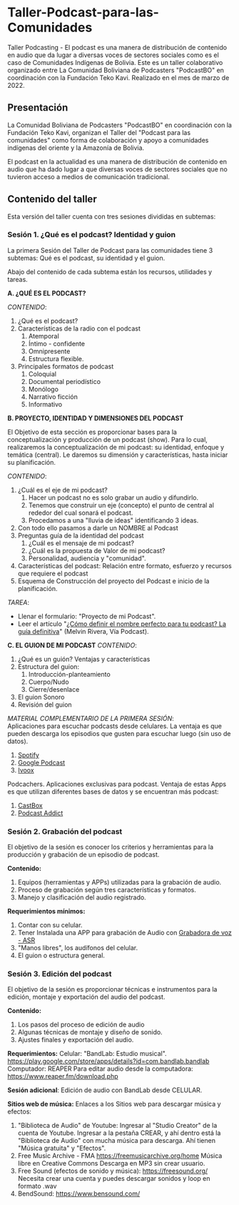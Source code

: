 # Taller-Podcast-para-las-Comunidades
Taller Podcasting - El podcast es una manera de distribución de contenido en audio que da lugar a diversas voces de sectores sociales como es el caso de Comunidades Indígenas de Bolivia. Este es un taller colaborativo organizado entre La Comunidad Boliviana de Podcasters "PodcastBO" en coordinación con la Fundación Teko Kavi.
Realizado en el mes de marzo de 2022.

## Presentación
La Comunidad Boliviana de Podcasters "PodcastBO" en coordinación con la Fundación Teko Kavi, organizan el Taller del "Podcast para las comunidades" como forma de colaboración y apoyo a comunidades indígenas del oriente y la Amazonía de Bolivia.

El podcast en la actualidad es una manera de distribución de contenido en audio que ha dado lugar a que diversas voces de sectores sociales que no tuvieron acceso a medios de comunicación tradicional.

## Contenido del taller
Esta versión del taller cuenta con tres sesiones divididas en subtemas:

### Sesión 1. ¿Qué es el podcast? Identidad y guion

La primera Sesión del Taller de Podcast para las comunidades tiene 3 subtemas: Qué es el podcast, su identidad y el guion.

Abajo del contenido de cada subtema están los recursos, utilidades y tareas.

**A. ¿QUÉ ES EL PODCAST?**

_CONTENIDO_:
1. ¿Qué es el podcast?
2. Características de la radio con el podcast
	1. Atemporal
	2. Íntimo - confidente
	3. Omnipresente
	4. Estructura flexible.
3. Principales formatos de podcast
	1. Coloquial
	2. Documental periodístico
	3. Monólogo
	4. Narrativo ficción
	5. Informativo

**B. PROYECTO, IDENTIDAD Y DIMENSIONES DEL PODCAST**
  
El Objetivo de esta sección es proporcionar bases para la conceptualización y producción de un podcast (show). Para lo cual, realizaremos la conceptualización de mi podcast: su identidad, enfoque y temática (central). Le daremos su dimensión y características, hasta iniciar su planificación.

_CONTENIDO_:
1. ¿Cuál es el eje de mi podcast? 
	1. Hacer un podcast no es solo grabar un audio y difundirlo.
	2. Tenemos que construir un eje (concepto) el punto de central al rededor del cual sonará el podcast.
	3. Procedamos a una "lluvia de ideas" identificando 3 ideas.
2. Con todo ello pasamos a darle un NOMBRE al Podcast
3. Preguntas guía de la identidad del podcast
	1. ¿Cuál es el mensaje de mi podcast?
	2. ¿Cuál es la propuesta de Valor de mi podcast?
	3. Personalidad, audiencia y "comunidad".
4. Características del podcast: Relación entre formato, esfuerzo y recursos que requiere el podcast
5. Esquema de Construcción del proyecto del Podcast e inicio de la planificación.

_TAREA_:
- Llenar el formulario: "Proyecto de mi Podcast".  
- Leer el artículo "[¿Cómo definir el nombre perfecto para tu podcast? La guía definitiva](https://viapodcast.fm/vp103-como-definir-el-nombre-perfecto-para-tu-podcast/)" (Melvin Rivera, Vía Podcast).

**C. EL GUION DE MI PODCAST**
_CONTENIDO_:
1. ¿Qué es un guión? Ventajas y características
2. Estructura del guion: 
	1. Introducción-planteamiento
	2. Cuerpo/Nudo
	3. Cierre/desenlace
3. El guion Sonoro
4. Revisión del guion

_MATERIAL COMPLEMENTARIO DE LA PRIMERA SESIÓN_:  
Aplicaciones para escuchar podcasts desde celulares. La ventaja es que pueden descarga los episodios que gusten para escuchar luego (sin uso de datos).
1. [Spotify](https://play.google.com/store/apps/details?id=com.spotify.music) 
2. [Google Podcast](https://play.google.com/store/apps/details?id=com.google.android.apps.podcasts)  
3. [Ivoox](https://play.google.com/store/apps/details?id=com.ivoox.app)  
  
Podcachers. Aplicaciones exclusivas para podcast. Ventaja de estas Apps es que utilizan diferentes bases de datos y se encuentran más podcast:  
1. [CastBox](https://play.google.com/store/apps/details?id=fm.castbox.audiobook.radio.podcast)  
2. [Podcast Addict](https://play.google.com/store/apps/details?id=com.bambuna.podcastaddict)

### Sesión 2. Grabación del podcast
El objetivo de la sesión es conocer los criterios y herramientas para la producción y grabación de un episodio de podcast.

**Contenido:**
1. Equipos (herramientas y APPs) utilizadas para la grabación de audio.
2. Proceso de grabación según tres características y formatos.
3. Manejo y clasificación del audio registrado.

**Requerimientos mínimos:**
1. Contar con su celular.
2. Tener Instalada una APP para grabación de Audio con [Grabadora de voz - ASR](https://play.google.com/store/apps/details?id=com.nll.asr)
3. "Manos libres", los audífonos del celular.
4. El guion o estructura general.

### Sesión 3. Edición del podcast
El objetivo de la sesión es proporcionar técnicas e instrumentos para la edición, montaje y exportación del audio del podcast.

**Contenido:**
1. Los pasos del proceso de edición de audio
2. Algunas técnicas de montaje y diseño de sonido.
3. Ajustes finales y exportación del audio.

**Requerimientos:**
Celular: "BandLab: Estudio musical". https://play.google.com/store/apps/details?id=com.bandlab.bandlab
Computador: REAPER Para editar audio desde la computadora: https://www.reaper.fm/download.php

**Sesión adicional**: Edición de audio con BandLab desde CELULAR.

**Sitios web de música:**
Enlaces a los Sitios web para descargar música y efectos:
1) "Biblioteca de Audio" de Youtube:
Ingresar al "Studio Creator" de la cuenta de Youtube. Ingresar a la pestaña CREAR, y ahí dentro está la "Biblioteca de Audio" con mucha música para descarga. Ahí tienen "Música gratuita" y "Efectos".
2) Free Music Archive - FMA
https://freemusicarchive.org/home
Música libre en Creative Commons
Descarga en MP3 sin crear usuario.
3) Free Sound (efectos de sonido y música):
https://freesound.org/
Necesita crear una cuenta y puedes descargar sonidos y loop en formato .wav
4) BendSound:
https://www.bensound.com/

